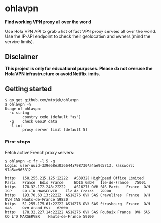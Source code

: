 # ohlavpn

**Find working VPN proxy all over the world**

Use Hola VPN API to grab a list of fast VPN proxy servers all over the world. Use the IP-API endpoint to check their geolocation and owners (mind the service limits).

## Disclaimer

**This project is only for educational purposes. Please do not overuse the Hola VPN infrastructure or avoid Netflix limits.**

## Getting started

```
$ go get github.com/mtojek/ohlavpn
$ ohlavpn -h
Usage of ohlavpn:
  -c string
    	country code (default "us")
  -g	check GeoIP data
  -l int
    	proxy server limit (default 5)
 ```

### First steps

Fetch active French proxy servers:
 
```
$ ohlavpn -c fr -l 5 -g
Login: user-uuid-339e68ea036644a7987307a4ae965713, Password: 97a5ae965312

https	158.255.215.125:22222	AS39326 HighSpeed Office Limited	Paris	France	Edis France		EDIS GmbH	Île-de-France	75001
https	178.32.172.248:22222	AS16276 OVH SAS	Paris	France	OVH ISP		CO LTD MAXSERVER	Île-de-France	75000
https	193.70.63.13:22222	AS16276 OVH SAS	Gravelines	France	OVH		OVH SAS	Hauts-de-France	59820
https	51.255.175.61:22222	AS16276 OVH SAS	Strasbourg	France	OVH SAS		OVH	Grand Est	67000
https	178.32.227.14:22222	AS16276 OVH SAS	Roubaix	France	OVH SAS		CO LTD MAXSERVER	Hauts-de-France	59100
```
